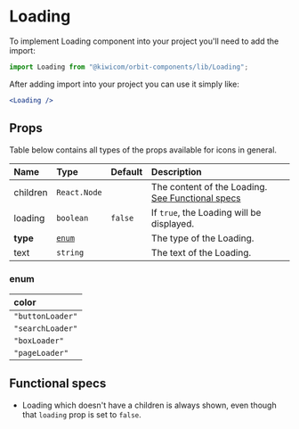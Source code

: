 # Loading
To implement Loading component into your project you'll need to add the import:
```jsx
import Loading from "@kiwicom/orbit-components/lib/Loading";
```
After adding import into your project you can use it simply like:
```jsx
<Loading />
```
## Props
Table below contains all types of the props available for icons in general.

| Name          | Type            | Default         | Description                      |
| :------------ | :-------------- | :-------------- | :------------------------------- |
| children      | `React.Node`    |                 | The content of the Loading. [See Functional specs](#functional-specs)
| loading       | `boolean`       | `false`         | If `true`, the Loading will be displayed.
| **type**      | [`enum`](#enum) |                 | The type of the Loading.
| text          | `string`        |                 | The text of the Loading.

### enum

| color            |
| :--------------- |
| `"buttonLoader"` |
| `"searchLoader"` |
| `"boxLoader"`    |
| `"pageLoader"`   |

## Functional specs
* Loading which doesn't have a children is always shown, even though that `loading` prop is set to `false`.

